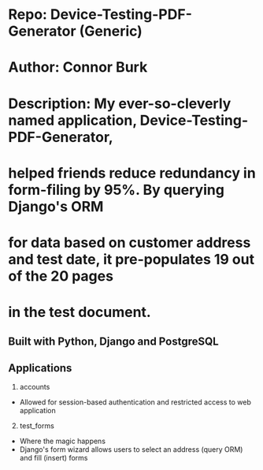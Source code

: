 # Repo: Device-Testing-PDF-Generator (Generic)
# Author: Connor Burk
# Description: My ever-so-cleverly named application, Device-Testing-PDF-Generator,
#               helped friends reduce redundancy in form-filing by 95%. By querying Django's ORM
#                 for data based on customer address and test date, it pre-populates 19 out of the 20 pages
#                   in the test document.

## Built with Python, Django and PostgreSQL

## Applications
1.  accounts
* Allowed for session-based authentication and restricted access to web application
2.  test_forms
* Where the magic happens
* Django's form wizard allows users to select an address (query ORM) and fill (insert) forms
